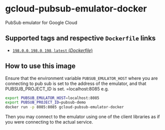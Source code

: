 # gcloud-pubsub-emulator-docker
PubSub emulator for Google Cloud

## Supported tags and respective `Dockerfile` links

-	[`198.0.0`, `198.0`, `198`, `latest` (*Dockerfile*)](https://github.com/SweetIQ/gcloud-pubsub-emulator-docker/blob/master/Dockerfile)

## How to use this image
Ensure that the environment variable `PUBSUB_EMULATOR_HOST` where you are connecting to pub sub is set to the address of the emulator, and that PUBSUB_PROJECT_ID is set. =localhost:8085
e.g.
```bash
export PUBSUB_EMULATOR_HOST=localhost:8085
export PUBSUB_PROJECT_ID=pubsub-demo
docker run -p 8085:8085 gcloud-pubsub-emulator-docker
```

Then you may connect to the emulator using one of the client libraries as if you were connecting to the actual service.
